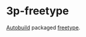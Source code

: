# 3p-freetype

[Autobuild][] packaged [freetype][].

[Autobuild]: https://github.com/secondlife/autobuild
[freetype]: https://freetype.org/
